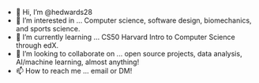 - 👋 Hi, I’m @hedwards28
- 👀 I’m interested in ... Computer science, software design, biomechanics, and sports science.
- 🌱 I’m currently learning ... CS50 Harvard Intro to Computer Science through edX.
- 💞️ I’m looking to collaborate on ... open source projects, data analysis, AI/machine learning, almost anything! 
- 📫 How to reach me ... email or DM!

<!---
hedwards28/hedwards28 is a ✨ special ✨ repository because its `README.md` (this file) appears on your GitHub profile.
You can click the Preview link to take a look at your changes.
--->

